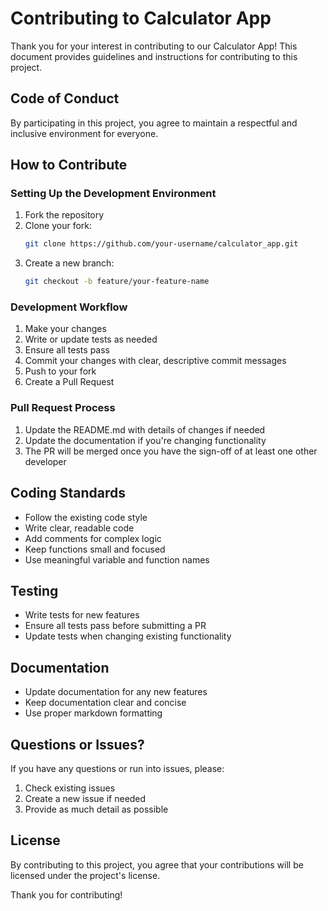 # Contributing to Calculator App

Thank you for your interest in contributing to our Calculator App! This document provides guidelines and instructions for contributing to this project.

## Code of Conduct

By participating in this project, you agree to maintain a respectful and inclusive environment for everyone.

## How to Contribute

### Setting Up the Development Environment

1. Fork the repository
2. Clone your fork:
   ```bash
   git clone https://github.com/your-username/calculator_app.git
   ```
3. Create a new branch:
   ```bash
   git checkout -b feature/your-feature-name
   ```

### Development Workflow

1. Make your changes
2. Write or update tests as needed
3. Ensure all tests pass
4. Commit your changes with clear, descriptive commit messages
5. Push to your fork
6. Create a Pull Request

### Pull Request Process

1. Update the README.md with details of changes if needed
2. Update the documentation if you're changing functionality
3. The PR will be merged once you have the sign-off of at least one other developer

## Coding Standards

- Follow the existing code style
- Write clear, readable code
- Add comments for complex logic
- Keep functions small and focused
- Use meaningful variable and function names

## Testing

- Write tests for new features
- Ensure all tests pass before submitting a PR
- Update tests when changing existing functionality

## Documentation

- Update documentation for any new features
- Keep documentation clear and concise
- Use proper markdown formatting

## Questions or Issues?

If you have any questions or run into issues, please:
1. Check existing issues
2. Create a new issue if needed
3. Provide as much detail as possible

## License

By contributing to this project, you agree that your contributions will be licensed under the project's license.

Thank you for contributing!
